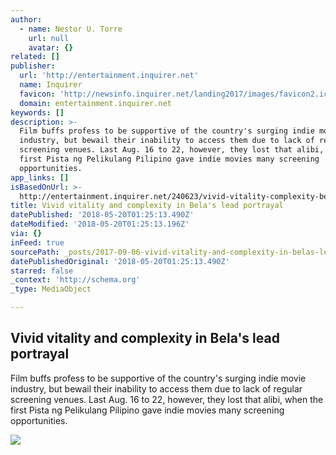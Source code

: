 ```yaml
---
author:
  - name: Nestor U. Torre
    url: null
    avatar: {}
related: []
publisher:
  url: 'http://entertainment.inquirer.net'
  name: Inquirer
  favicon: 'http://newsinfo.inquirer.net/landing2017/images/favicon2.ico'
  domain: entertainment.inquirer.net
keywords: []
description: >-
  Film buffs profess to be supportive of the country's surging indie movie
  industry, but bewail their inability to access them due to lack of regular
  screening venues. Last Aug. 16 to 22, however, they lost that alibi, when the
  first Pista ng Pelikulang Pilipino gave indie movies many screening
  opportunities.
app_links: []
isBasedOnUrl: >-
  http://entertainment.inquirer.net/240623/vivid-vitality-complexity-belas-lead-portrayal
title: Vivid vitality and complexity in Bela's lead portrayal
datePublished: '2018-05-20T01:25:13.490Z'
dateModified: '2018-05-20T01:25:13.196Z'
via: {}
inFeed: true
sourcePath: _posts/2017-09-06-vivid-vitality-and-complexity-in-belas-lead-portrayal.md
datePublishedOriginal: '2018-05-20T01:25:13.490Z'
starred: false
_context: 'http://schema.org'
_type: MediaObject

---
```

<article style=""><h1>Vivid vitality and complexity in Bela's lead portrayal</h1><p>Film buffs profess to be supportive of the country's surging indie movie industry, but bewail their inability to access them due to lack of regular screening venues. Last Aug. 16 to 22, however, they lost that alibi, when the first Pista ng Pelikulang Pilipino gave indie movies many screening opportunities.</p><img src="http://entertainment.inquirer.net/files/2017/08/t0902view-600x307.jpg" /></article>